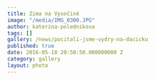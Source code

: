 ```yaml
---
title: Zima na Vysočině
image: "/media/IMG_0300.JPG"
author: katerina-polednikova
tags: []
gallery: /news/pocitali-jsme-vydry-na-dacicku
published: true
date: 2016-05-18 20:50:50.000000000 Z
category: gallery
layout: photo
---
```

